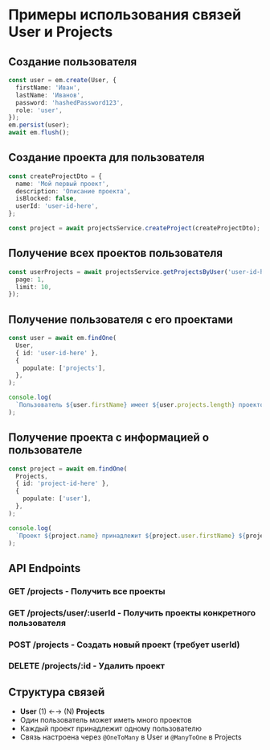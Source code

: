 # Примеры использования связей User и Projects

## Создание пользователя

```typescript
const user = em.create(User, {
  firstName: 'Иван',
  lastName: 'Иванов',
  password: 'hashedPassword123',
  role: 'user',
});
em.persist(user);
await em.flush();
```

## Создание проекта для пользователя

```typescript
const createProjectDto = {
  name: 'Мой первый проект',
  description: 'Описание проекта',
  isBlocked: false,
  userId: 'user-id-here',
};

const project = await projectsService.createProject(createProjectDto);
```

## Получение всех проектов пользователя

```typescript
const userProjects = await projectsService.getProjectsByUser('user-id-here', {
  page: 1,
  limit: 10,
});
```

## Получение пользователя с его проектами

```typescript
const user = await em.findOne(
  User,
  { id: 'user-id-here' },
  {
    populate: ['projects'],
  },
);

console.log(
  `Пользователь ${user.firstName} имеет ${user.projects.length} проектов`,
);
```

## Получение проекта с информацией о пользователе

```typescript
const project = await em.findOne(
  Projects,
  { id: 'project-id-here' },
  {
    populate: ['user'],
  },
);

console.log(
  `Проект ${project.name} принадлежит ${project.user.firstName} ${project.user.lastName}`,
);
```

## API Endpoints

### GET /projects - Получить все проекты

### GET /projects/user/:userId - Получить проекты конкретного пользователя

### POST /projects - Создать новый проект (требует userId)

### DELETE /projects/:id - Удалить проект

## Структура связей

- **User** (1) ←→ (N) **Projects**
- Один пользователь может иметь много проектов
- Каждый проект принадлежит одному пользователю
- Связь настроена через `@OneToMany` в User и `@ManyToOne` в Projects


